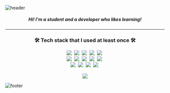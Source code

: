 ![header](https://capsule-render.vercel.app/api?type=waving&text=Kwon%20%20Soonho&animation=fadeIn)

<h5 align="center">Hi! I'm a student and a developer who likes learning!</h5>

*****

<h3 align="center">🛠 Tech stack that I used at least once 🛠</h3>
<div align="center">
  <img src="https://img.shields.io/badge/Python-6a707a?style=for-the-badge&logo=Python&logoColor=white&labelColor=3766AB"/></a>&nbsp 
  <img src="https://img.shields.io/badge/Javascript-6a707a?style=for-the-badge&logo=Javascript&logoColor=white&labelColor=F7DF1E"/></a>&nbsp 
  <img src="https://img.shields.io/badge/Typescript-6a707a?style=for-the-badge&logo=Typescript&logoColor=white&labelColor=3178C6"/></a>&nbsp 
  <img src="https://img.shields.io/badge/HTML5-6a707a?style=for-the-badge&logo=HTML5&logoColor=white&labelColor=E34F26"/></a>&nbsp 
  <img src="https://img.shields.io/badge/CSS3-6a707a?style=for-the-badge&logo=CSS3&logoColor=white&labelColor=1572B6"/></a>&nbsp 
  <br/>
  <img src="https://img.shields.io/badge/FastAPI-6a707a?style=for-the-badge&logo=FastAPI&logoColor=white&labelColor=009688"/></a>&nbsp 
  <img src="https://img.shields.io/badge/Node.js-6a707a?style=for-the-badge&logo=Node.js&logoColor=white&labelColor=339933"/></a>&nbsp 
  <img src="https://img.shields.io/badge/React-6a707a?style=for-the-badge&logo=React&logoColor=white&labelColor=61DAFB"/></a>&nbsp 
  <img src="https://img.shields.io/badge/Next.js-6a707a?style=for-the-badge&logo=Next.js&logoColor=white&labelColor=000000"/></a>&nbsp 
  <img src="https://img.shields.io/badge/React_Native-6a707a?style=for-the-badge&logo=React&logoColor=white&labelColor=61DAFB"/></a>&nbsp
  <br/>
  <img src="https://img.shields.io/badge/NestJS-6a707a?style=for-the-badge&logo=NestJS&logoColor=white&labelColor=E0234E"/></a>&nbsp 
  <img src="https://img.shields.io/badge/Django-6a707a?style=for-the-badge&logo=Django&logoColor=white&labelColor=092E20"/></a>&nbsp 
  <img src="https://img.shields.io/badge/Redux-6a707a?style=for-the-badge&logo=Redux&logoColor=white&labelColor=764ABC"/></a>&nbsp 
  <img src="https://img.shields.io/badge/Flutter-6a707a?style=for-the-badge&logo=Flutter&logoColor=white&labelColor=02569B"/></a>&nbsp 
</div>

<br/>

<div align="center">
  <img src="https://github-readme-stats.vercel.app/api?username=snowsuno&count_private=true&show_icons=true"/>
</div>
  
![footer](https://capsule-render.vercel.app/api?section=footer&type=waving)
